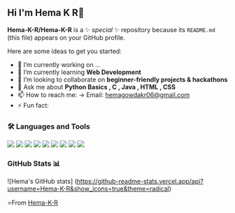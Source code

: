 ## Hi I'm Hema K R👋

**Hema-K-R/Hema-K-R** is a ✨ _special_ ✨ repository because its `README.md` (this file) appears on your GitHub profile.

Here are some ideas to get you started:

- 🔭 I’m currently working on ...
- 🌱 I’m currently learning **Web Development**
- 👯 I’m looking to collaborate on **beginner-friendly projects & hackathons**
- 💬 Ask me about **Python Basics , C , Java , HTML , CSS**
- 📫 How to reach me: -> Email: hemagowdakr06@gmail.com 
- ⚡ Fun fact:

### 🛠️ Languages and Tools 
<p>
<img  
  src="https://img.shields.io/badge/Python-3776AB?style=flat&logo=python&logoColor=white" />
<img 
  src="https://img.shields.io/badge/HTML5-E34F26?style=flat&logo=html5&logoColor=white" />
<img
  src="https://img.shields.io/badge/C-00599C?style=flat&logo=c&logoColor=white" />
<img 
  src="https://img.shields.io/badge/Java-007396?style=flat&logo=java&logoColor=white" />
<img 
  src="https://img.shields.io/badge/JavaScript-F7DF1E?style=flat&logo=javascript&logoColor=white"/>
<img
  src="https://img.shields.io/badge/CSS3-1572B6?style=flat&logo=css3&logoColor=white" />
<img
  src="https://img.shields.io/badge/VS%20Code-007ACC?style=flat&logo=visual-studio-code&logoColor=white" />
<img
  src="https://img.shields.io/badge/Git-F05032?style=flat&logo=git&logoColor=white" />
<img 
  src="https://img.shields.io/badge/GitHub-181717?style=flat&logo=github&logoColor=white" />
</p>

### GitHub Stats 📊
![Hema's GitHub stats] (https://github-readme-stats.vercel.app/api?username=Hema-K-R&show_icons=true&theme=radical)

⭐From
[Hema-K-R](https://github.com/Hema-K-R)

